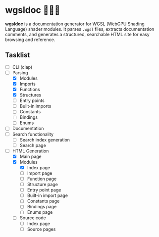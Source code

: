 # wgsldoc 📃🧑‍💻

**wgsldoc** is a documentation generator for WGSL (WebGPU Shading Language) shader modules. It parses `.wgsl` files, extracts documentation comments, and generates a structured, searchable HTML site for easy browsing and reference.

## Tasklist

- [ ] CLI (clap)
- [ ] Parsing
    - [x] Modules
    - [x] Imports
    - [x] Functions
    - [x] Structures
    - [ ] Entry points
    - [ ] Built-in imports
    - [ ] Constants
    - [ ] Bindings
    - [ ] Enums
- [ ] Documentation
- [ ] Search functionality
    - [ ] Search index generation
    - [ ] Search page
- [ ] HTML Generation
    - [x] Main page
    - [x] Modules
        - [x] Index page
        - [ ] Import page
        - [ ] Function page
        - [ ] Structure page
        - [ ] Entry point page
        - [ ] Built-in import page
        - [ ] Constants page
        - [ ] Bindings page
        - [ ] Enums page
    - [ ] Source code
        - [ ] Index page
        - [ ] Source pages